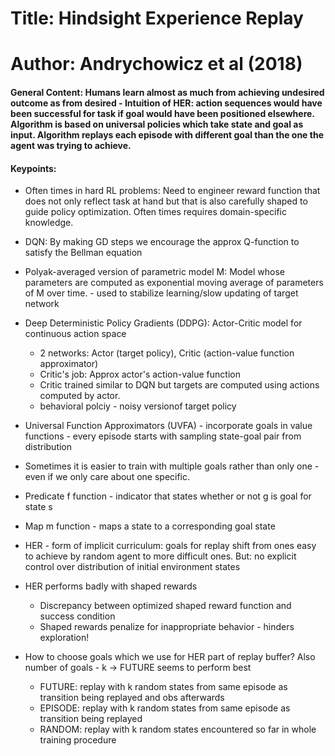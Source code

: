 # Title: Hindsight Experience Replay

# Author: Andrychowicz et al (2018)

#### General Content: Humans learn almost as much from achieving undesired outcome as from desired - Intuition of HER: action sequences would have been successful for task if goal would have been positioned elsewhere. Algorithm is based on universal policies which take state and goal as input. Algorithm replays each episode with different goal than the one the agent was trying to achieve.


#### Keypoints: 

* Often times in hard RL problems: Need to engineer reward function that does not only reflect task at hand but that is also carefully shaped to guide policy optimization. Often times requires domain-specific knowledge.
* DQN: By making GD steps we encourage the approx Q-function to satisfy the Bellman equation
* Polyak-averaged version of parametric model M: Model whose parameters are computed as exponential moving average of parameters of M over time. - used to stabilize learning/slow updating of target network
* Deep Deterministic Policy Gradients (DDPG): Actor-Critic model for continuous action space
	* 2 networks: Actor (target policy), Critic (action-value function approximator)
	* Critic's job: Approx actor's action-value function
	* Critic trained similar to DQN but targets are computed using actions computed by actor.
	* behavioral polciy - noisy versionof target policy
* Universal Function Approximators (UVFA) - incorporate goals in value functions - every episode starts with sampling state-goal pair from distribution

* Sometimes it is easier to train with multiple goals rather than only one - even if we only care about one specific.
* Predicate f function - indicator that states whether or not g is goal for state s
* Map m function - maps a state to a corresponding goal state
* HER - form of implicit curriculum: goals for replay shift from ones easy to achieve by random agent to more difficult ones. But: no explicit control over distribution of initial environment states
* HER performs badly with shaped rewards
	* Discrepancy between optimized shaped reward function and success condition
	* Shaped rewards penalize for inappropriate behavior - hinders exploration!
* How to choose goals which we use for HER part of replay buffer? Also number of goals - k -> FUTURE seems to perform best
	*  FUTURE: replay with k random states from same episode as transition being replayed and obs afterwards
	*  EPISODE: replay with k random states from same episode as transition being replayed
	*  RANDOM: replay with k random states encountered so far in whole training procedure